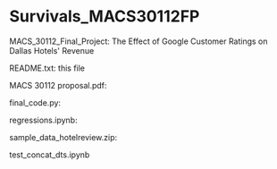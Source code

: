 # Survivals_MACS30112FP

MACS_30112_Final_Project: The Effect of Google Customer Ratings on Dallas Hotels' Revenue

README.txt: this file

MACS 30112 proposal.pdf:

final_code.py:

regressions.ipynb:

sample_data_hotelreview.zip:

test_concat_dts.ipynb
